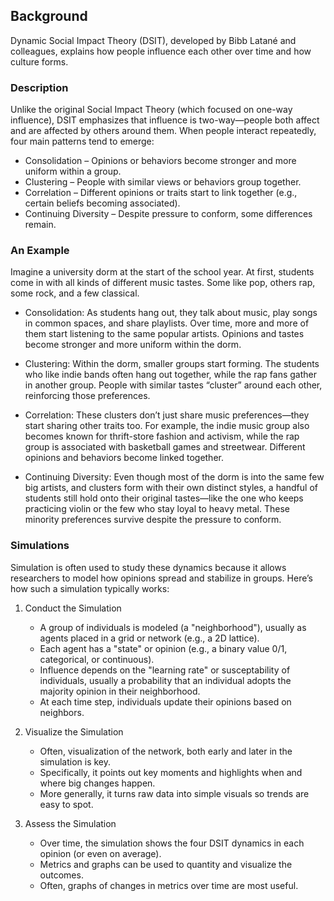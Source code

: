 ## Background

Dynamic Social Impact Theory (DSIT), developed by Bibb Latané and colleagues, explains how people influence each other over time and how culture forms.

### Description

Unlike the original Social Impact Theory (which focused on one-way influence), DSIT emphasizes that influence is two-way—people both affect and are affected by others around them. When people interact repeatedly, four main patterns tend to emerge:

- Consolidation – Opinions or behaviors become stronger and more uniform within a group.
- Clustering – People with similar views or behaviors group together.
- Correlation – Different opinions or traits start to link together (e.g., certain beliefs becoming associated).
- Continuing Diversity – Despite pressure to conform, some differences remain.

### An Example

Imagine a university dorm at the start of the school year. At first, students come in with all kinds of different music tastes. Some like pop, others rap, some rock, and a few classical.

- Consolidation: As students hang out, they talk about music, play songs in common spaces, and share playlists. Over time, more and more of them start listening to the same popular artists. Opinions and tastes become stronger and more uniform within the dorm.

- Clustering: Within the dorm, smaller groups start forming. The students who like indie bands often hang out together, while the rap fans gather in another group. People with similar tastes “cluster” around each other, reinforcing those preferences.

- Correlation: These clusters don’t just share music preferences—they start sharing other traits too. For example, the indie music group also becomes known for thrift-store fashion and activism, while the rap group is associated with basketball games and streetwear. Different opinions and behaviors become linked together.

- Continuing Diversity: Even though most of the dorm is into the same few big artists, and clusters form with their own distinct styles, a handful of students still hold onto their original tastes—like the one who keeps practicing violin or the few who stay loyal to heavy metal. These minority preferences survive despite the pressure to conform.

### Simulations

Simulation is often used to study these dynamics because it allows researchers to model how opinions spread and stabilize in groups. Here’s how such a simulation typically works:

1. Conduct the Simulation

    - A group of individuals is modeled (a "neighborhood"), usually as agents placed in a grid or network (e.g., a 2D lattice).
    - Each agent has a "state" or opinion (e.g., a binary value 0/1, categorical, or continuous).
    - Influence depends on the "learning rate" or susceptability of individuals, usually a probability that an individual adopts the majority opinion in their neighborhood.
    - At each time step, individuals update their opinions based on neighbors.

2. Visualize the Simulation

    - Often, visualization of the network, both early and later in the simulation is key.
    - Specifically, it points out key moments and highlights when and where big changes happen.
    - More generally, it turns raw data into simple visuals so trends are easy to spot.

3. Assess the Simulation

    - Over time, the simulation shows the four DSIT dynamics in each opinion (or even on average).
    - Metrics and graphs can be used to quantity and visualize the outcomes.
    - Often, graphs of changes in metrics over time are most useful.
